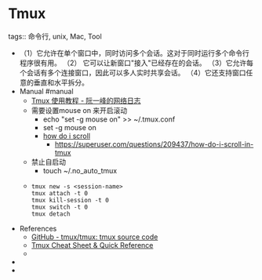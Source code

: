 # Tmux

tags::  命令行, unix, Mac, Tool

- （1）它允许在单个窗口中，同时访问多个会话。这对于同时运行多个命令行程序很有用。
  （2） 它可以让新窗口"接入"已经存在的会话。
  （3）它允许每个会话有多个连接窗口，因此可以多人实时共享会话。
  （4）它还支持窗口任意的垂直和水平拆分。
- Manual #manual
	- [Tmux 使用教程 - 阮一峰的网络日志](https://www.ruanyifeng.com/blog/2019/10/tmux.html)
	- 需要设置mouse on 来开启滚动
		- echo "set -g mouse on" >> ~/.tmux.conf
		- set -g mouse on
		- [how do i scroll](https://superuser.com/questions/209437/how-do-i-scroll-in-tmux)
			- https://superuser.com/questions/209437/how-do-i-scroll-in-tmux
	- 禁止自启动
		- touch ~/.no_auto_tmux
	- ```
	  tmux new -s <session-name>
	  tmux attach -t 0
	  tmux kill-session -t 0
	  tmux switch -t 0
	  tmux detach
	  ```
- References
	- [GitHub - tmux/tmux: tmux source code](https://github.com/tmux/tmux)
	- [Tmux Cheat Sheet & Quick Reference](https://tmuxcheatsheet.com)
	-
-
-
